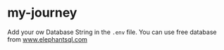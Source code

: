 # my-journey

Add your ow Database String in the `.env` file. You can use free database from www.elephantsql.com